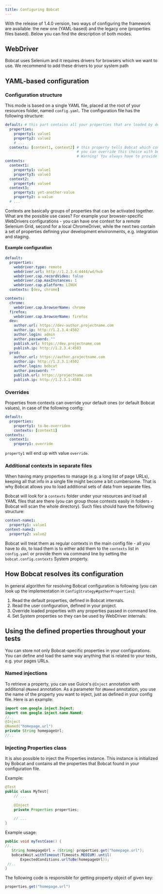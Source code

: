 ```yaml
---
title: Configuring Bobcat
---
```


With the release of 1.4.0 version, two ways of configuring the framework are available: the new one (YAML-based) and the legacy one (properties files based). Below you can find the description of both modes.

## WebDriver
Bobcat uses Selenium and it requires drivers for browsers which we want to use. We recommend to add these drivers to your system path

## YAML-based configuration

### Configuration structure

This mode is based on a single YAML file, placed at the root of your resources folder, named `config.yaml`.
The configuration file has the following structure:

```yaml
default: # this part contains all your properties that are loaded by default
  properties:
    property1: value1
    property2: value2
    # ...
  contexts: [context1, context2] # this property tells Bobcat which contexts to activate and load by default
                                 # you can override this choice with bobcat.config.contexts system property
                                 # Warning! You always have to provide the whole list!
contexts:
  context1:
    property1: value1
    property3: value3
  context2:
    property4: value4
  context3:
    property1: yet-another-value
    property2: a-value
  # ...    
```

Contexts are basically groups of properties that can be activated together. What are the possible use cases? For example your browser-specific WebDrivers configurations - you can have one context for a remote Selenium Grid, second for a local ChromeDriver, while the next two contain a set of properties defining your development environments, e.g. integration and staging.

#### Example configuration

```yaml
default:
  properties:
    webdriver.type: remote
    webdriver.url: http://1.2.3.4:4444/wd/hub
    webdriver.cap.recordVideo: false
    webdriver.cap.maxInstances: 1
    webdriver.cap.platform: LINUX
  contexts: [dev, chrome]

contexts:
  chrome:
    webdriver.cap.browserName: chrome
  firefox:
    webdriver.cap.browserName: firefox
  dev:
    author.url: https://dev-author.projectname.com
    author.ip: http://1.2.3.4:4502
    author.login: admin
    author.password: ""
    publish.url: https://dev.projectname.com
    publish.ip: http://1.2.3.4:4503
  prod:
    author.url: https://author.projectname.com
    author.ip: http://1.2.3.1:4502
    author.login: bobcat
    author.password: ""
    publish.url: https://projectname.com
    publish.ip: http://1.2.3.1:4503
```

### Overrides

Properties from contexts can override your default ones (or default Bobcat values), in case of the following config:
```yaml
default:
  properties:
    property1: to-be-overriden
    contexts: [context1]
contexts:
  context1:
    propery1: override
```
`property1` will end up with value `override`.

### Additional contexts in separate files

When having many properties to manage (e.g. a long list of page URLs), keeping all that info in a single file might become a bit cumbersome. That is why Bobcat allows you to load additional sets of data from separate files.

Bobcat will look for a `contexts` folder under your resources and load all YAML files that are there (you can group those contexts easily in folders - Bobcat will scan the whole directory). Such files should have the following structure:

```yaml
context-name1:
  property1: value1
context-name2:
  property2: value2
```

Bobcat will treat them as regular contexts in the main config file - all you have to do, to load them is to either add them to the `contexts` list in `config.yaml` or provide them via command line by setting the `bobcat.config.contexts` System property.

## How Bobcat resolves its configuration

In general algorithm for resolving Bobcat configuration is following (you can look up the implementation in `ConfigStrategy#gatherProperties`):

1. Read the default properties, defined in Bobcat internals.
2. Read the user configuration, defined in your project.
3. Override loaded properties with any properties passed in command line.
4. Set System properties so they can be used by WebDriver internals.

## Using the defined properties throughout your tests

You can store not only Bobcat-specific properties in your configurations. You can define and load the same way anything that is related to your tests, e.g. your pages URLs.

### Named injections

To retrieve a property, you can use Guice's `@Inject` annotation with additional `@Named` annotation.
As a parameter for `@Named` annotation, you use the name of the property you want to inject, just as defined in your config file.
Here is an example:
```java
import com.google.inject.Inject;
import com.google.inject.name.Named;
//..
@Inject
@Named("homepage.url")
private String homepageUrl;
//..
```

### Injecting Properties class

It is also possible to inject the Properties instance. This instance is initialized by Bobcat and contains all the properties that Bobcat found in your configuration file.

Example:
```java
@Test
public class MyTest{
    // ...
 
    @Inject
    private Properties properties;
 
    // ...
}
```


Example usage:

```java
public void myTestCase() {
//..
   String homepageUrl = (String) properties.get("homepage.url");
   bobcatWait.withTimeout(Timeouts.MEDIUM).until(
       ExpectedConditions.urlToBe(homepageUrl));
 //..
}
```

The following code is responsible for getting property object of given key:
```java
properties.get("homepage.url")
```
